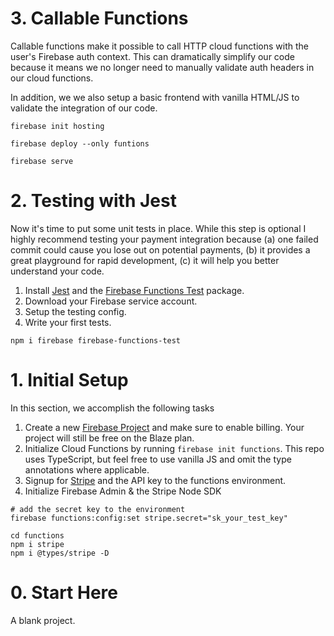 # 3. Callable Functions

Callable functions make it possible to call HTTP cloud functions with the user's Firebase auth context. This can dramatically simplify our code because it means we no longer need to manually validate auth headers in our cloud functions.

In addition, we we also setup a basic frontend with vanilla HTML/JS to validate the integration of our code. 

```
firebase init hosting 

firebase deploy --only funtions

firebase serve
```

# 2. Testing with Jest

Now it's time to put some unit tests in place. While this step is optional I highly recommend testing your payment integration because (a) one failed commit could cause you lose out on potential payments, (b) it provides a great playground for rapid development, (c) it will help you better understand your code. 

1. Install [Jest](https://github.com/kulshekhar/ts-jest) and the [Firebase Functions Test](https://firebase.google.com/docs/functions/unit-testing) package.
1. Download your Firebase service account.
1. Setup the testing config.
1. Write your first tests.


```
npm i firebase firebase-functions-test
```

# 1. Initial Setup

In this section, we accomplish the following tasks

1. Create a new [Firebase Project](https://google.firebase.com) and make sure to enable billing. Your project will still be free on the Blaze plan.
2. Initialize Cloud Functions by running `firebase init functions`. This repo uses TypeScript, but feel free to use vanilla JS and omit the type annotations where applicable.
3. Signup for [Stripe](https://stripe.com/) and the API key to the functions environment.
4. Initialize Firebase Admin & the Stripe Node SDK

```
# add the secret key to the environment
firebase functions:config:set stripe.secret="sk_your_test_key"

cd functions
npm i stripe
npm i @types/stripe -D
```

# 0. Start Here

A blank project.
